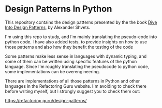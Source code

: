 # Design Patterns In Python

This repository contains the design patterns presented by the the book [Dive Into Design Patterns](https://refactoring.guru/design-patterns), by 
Alexander Shvets. 

I'm using this repo to study, and I'm mainly translating the pseudo-code into python code. I have also added 
tests, to provide insights on how to use those patterns and also how they benefit the testing of the code
 
Some patterns make less sense in languages with dynamic typing, and some of them can be written using 
specific features of the python language. Since I'm roughly translating the pseudocode to python code, 
some implementations can be overengineering.

There are implementations of all those patterns in Python and other languages in the Refactoring Guru website. 
I'm avoiding to check there before writing myself, but I strongly suggest you to check them out:

https://refactoring.guru/design-patterns/